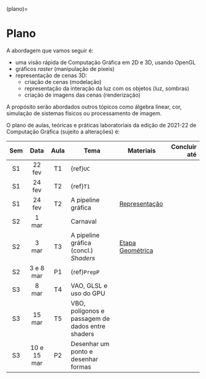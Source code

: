 (plano)=
# Plano


A abordagem que vamos seguir é:

- uma visão rápida de Computação Gráfica em 2D e 3D, usando OpenGL
- gráficos *raster* (manipulação de pixeis)
- representação de cenas 3D:
    - criação de cenas (modelação)
    - representação da interação da luz com os objetos (luz, sombras)
    - criação de imagens das cenas (renderização)

A propósito serão abordados outros tópicos como álgebra linear, cor, simulação de sistemas físicos ou processamento de imagem.

O plano de aulas, teóricas e práticas laboratoriais da edição de 2021-22 de Computação Gráfica (sujeito a alterações) é:


| Sem | Data | Aula | Tema    | Materiais | Concluir até |
| :---: | :---: | :---: | -------------- | --------- |         ---: | 
|  S1   |  22 fev | T1  | {ref}`UC` |  |  |
|  S1   |  24 fev | T2  | {ref}`T1` |  |  |
|  S1   |  24 fev | T2  | A pipeline gráfica | [Representação](https://tutoria.ualg.pt/2021/pluginfile.php/192029/mod_resource/content/1/Enquadramento.pdf) |  |
|  S2   |   1 mar |     | Carnaval           |                   |  |
|  S2   |   3 mar | T3  | A pipeline gráfica (concl.) <br> *Shaders* | [Etapa Geométrica](https://tutoria.ualg.pt/2021/pluginfile.php/197273/mod_resource/content/1/intro_foco.pdf) |  |
|  S2   | 3 e 8 mar | P1  | {ref}`PrepP` |  |  |
|   S3  | 8  mar | T4  |   VAO, GLSL e uso do GPU  | |  |
|   S3  | 15  mar | T5  |  VBO, polígonos e passagem de dados entre shaders  | |  |
|   S3  | 10 e 15 mar | P2  |  Desenhar um ponto e desenhar formas | |  |

